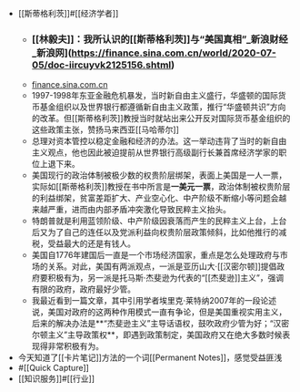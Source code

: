 - [[斯蒂格利茨]]#[[经济学者]]
    - ### [[林毅夫]]：我所认识的[[斯蒂格利茨]]与“美国真相”_新浪财经_新浪网](https://finance.sina.com.cn/world/2020-07-05/doc-iircuyvk2125156.shtml)
    - [finance.sina.com.cn](https://www.diigo.com/user/wangxiaohui19880214?query=%40finance.sina.com.cn)
    - 1997-1998年东亚金融危机暴发，当时新自由主义盛行，华盛顿的国际货币基金组织以及世界银行都遵循新自由主义政策，推行“华盛顿共识”方向的改革。但[[斯蒂格利茨]]教授当时就站出来公开反对国际货币基金组织的这些政策主张，赞扬马来西亚[[马哈蒂尔]]
    - 总理对资本管控以稳定金融和经济的办法。这一举动违背了当时的新自由主义观点，他也因此被迫提前从世界银行高级副行长兼首席经济学家的职位上退下来。
    - 美国现行的政治体制被极少数的权贵阶层绑架，表面上美国是一人一票，实际如[[斯蒂格利茨]]教授在书中所言是**一美元一票**，政治体制被权贵阶层的利益绑架，贫富差距扩大、产业空心化、中产阶级不断缩小等问题会越来越严重，进而由内部矛盾冲突激化导致民粹主义抬头。
    - 特朗普就是利用蓝领阶级、中产阶级因衰落而产生的民粹主义上台，上台后又为了自己的连任以及党派利益向权贵阶层政策倾斜，比如他推行的减税，受益最大的还是有钱人。
    - 美国自1776年建国后一直是一个市场经济国家，重点是怎么处理政府与市场的关系。对此，美国有两派观点，一派是亚历山大·[[汉密尔顿]]提倡政府要积极有为，另一派是托马斯·杰斐逊为代表的“[[杰斐逊]]主义”，强调有限的政府，政府最好少管。
    - 我最近看到一篇文章，其中引用学者埃里克·莱特纳2007年的一段论述说，美国对政府的这两种作用模式一直有争论，但是美国重视实用主义，后来的解决办法是**“杰斐逊主义”主导话语权，鼓吹政府少管为好；“汉密尔顿主义”主导政策权**，即遇到政策制定，美国政府又在绝大多数时候表现得非常积极有为。
- 今天知道了[[卡片笔记]]方法的一个词[[Permanent Notes]]，感觉受益匪浅
- #[[Quick Capture]]
- [[知识服务]]#[[行业]]
